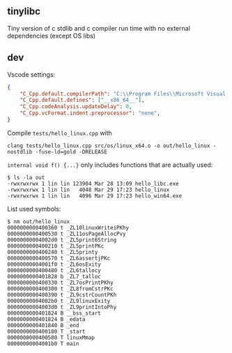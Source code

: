 ## tinylibc

Tiny version of c stdlib and c compiler run time with no external dependencies (except OS libs)

## dev
Vscode settings:
```json
{
    "C_Cpp.default.compilerPath": "C:\\Program Files\\Microsoft Visual Studio\\2022\\Community\\VC\\Tools\\Llvm\\x64\\bin\\clang.exe",
    "C_Cpp.default.defines": ["__x86_64__"],
    "C_Cpp.codeAnalysis.updateDelay": 0,
    "C_Cpp.vcFormat.indent.preprocessor": "none",
}
```

Compile `tests/hello_linux.cpp` with

```
clang tests/hello_linux.cpp src/os/linux_x64.o -o out/hello_linux -nostdlib -fuse-ld=gold -DRELEASE
```

`internal void f() {...}` only includes functions that are actually used:
```
$ ls -la out
-rwxrwxrwx 1 lin lin 123904 Mar 28 13:09 hello_libc.exe
-rwxrwxrwx 1 lin lin   4048 Mar 29 17:23 hello_linux
-rwxrwxrwx 1 lin lin   4096 Mar 29 17:23 hello_win64.exe
```

List used symbols:
```
$ nm out/hello_linux
0000000000400360 t _ZL10linuxWriteiPKhy
0000000000400530 t _ZL11osPageAllocPvy
00000000004002d0 t _ZL5print6String
0000000000400210 t _ZL5printPKc
0000000000400240 t _ZL5printy
0000000000400570 t _ZL6assertjPKc
00000000004001f0 t _ZL6osExity
0000000000400480 t _ZL6tallocy
0000000000401828 b _ZL7_talloc
0000000000400330 t _ZL7osPrintPKhy
0000000000400300 t _ZL8fromCstrPKc
0000000000400390 t _ZL9cstrCountPKh
00000000004002b0 t _ZL9linuxExity
00000000004003d0 t _ZL9printIntoPhy
0000000000401824 B __bss_start
0000000000401824 B _edata
0000000000401840 B _end
0000000000400180 T _start
0000000000400580 T linuxMmap
00000000004001b0 T main
```
